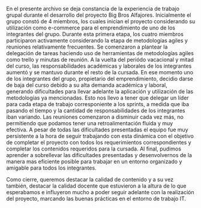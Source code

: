 En el presente archivo se deja constancia de la experiencia de trabajo grupal durante el desarrollo del proyecto Big Bros Alfajores. 
    Inicialmente el grupo constó de 4 miembros, los cuales inician el proyecto considerando su utilización como e-commerce para el emprendimiento de uno de los integrantes del grupo. 
    Durante esta primera etapa, los cuatro miembros participaron activamente considerando la etapa de metodologías agiles y reuniones relativamente frecuentes. Se comenzaron a plantear la delegación de tareas haciendo uso de herramientas de metodologías agiles como trello y minutas de reunión. 
    A la vuelta del periódo vacacional y mitad del curso, las responsabilidades académicas y laborales de los integrantes aumentó y se mantuvo durante el resto de la cursada.
    En ese momento uno de los integrantes del grupo, propietario del emprendimiento, decidio darse de baja del curso debido a su alta demanda académica y laboral, generando dificultades para llevar adelante la aplicación y utilización de las metodologías ya mencionadas.
    Esto nos llevo a tener que delegar un líder para cada etapa de trabajo corresponiente a los sprints, a medida que iba pasando el tiempo y la cantidad de responsabilidades de los integrantes iban variando.
    Las reuniones comenzaron a disminuir cada vez más, no permitiendo que podamos tener una retroalimentación fluida y muy efectiva.
    A pesar de todas las dificultades presentadas el equipo fue muy persistente a la hora de seguir trabajando con esta dinámica con el objetivo de completar el proyecto con todos los requerimientos correspondientes y completar los contenidos requeridos para la cursada.
    Al final, pudimos aprender a sobrellevar las dificultades presentadas y desenvolvernos de la manera mas eficiente posible para trabajar en un entorno organizado y amigable para todos los integrantes.

Como cierre, queremos destacar la calidad de contenido y a su vez también, destacar la calidad docente que estuvieron a la altura de lo que esperabamos e influyeron mucho a poder seguir adelante con la realización del proyecto, marcando las buenas prácticas en el entorno de trabajo IT. 



